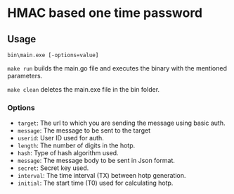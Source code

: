 # HMAC based one time password

## Usage

    bin\main.exe [-options=value]

`make run` builds the main.go file and executes the binary with the mentioned parameters.

`make clean` deletes the main.exe file in the bin folder.

### Options

- `target`: The url to which you are sending the message using basic auth.
- `message`: The message to be sent to the target
- `userid`: User ID used for auth.
- `length`: The number of digits in the hotp.
- `hash`: Type of hash algorithm used.
- `message`: The message body to be sent in Json format.
- `secret`: Secret key used.
- `interval`: The time interval (TX) between hotp generation.
- `initial`: The start time (T0) used for calculating hotp.
